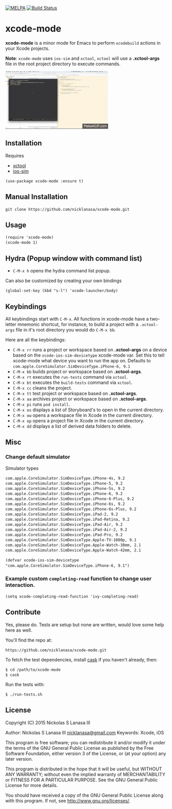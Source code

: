 [![MELPA](http://melpa.org/packages/xcode-mode-badge.svg)](http://melpa.org/#/xcode-mode)
[![Build Status](https://travis-ci.org/nicklanasa/xcode-mode.png?branch=master)](https://travis-ci.org/nicklanasa/xcode-mode)

# xcode-mode

**xcode-mode** is a minor mode for Emacs to perform `xcodebuild` actions in your Xcode projects.

**Note**: `xcode-mode` uses `ios-sim` and `xctool`, `xctool` will use a **.xctool-args** file in the root project directory to execute commands.

![xcode-mode](xcode-mode.gif)

## Installation

Requires
* [xctool](https://github.com/facebook/xctool)
* [ios-sim](https://github.com/facebook/xctool)

```
(use-package xcode-mode :ensure t)
```

## Manual Installation

```
git clone https://github.com/nicklanasa/xcode-mode.git
```

## Usage

```
(require 'xcode-mode)
(xcode-mode 1)
```

## Hydra (Popup window with command list)

* `C-M-x h` opens the hydra command list popup.

Can also be customized by creating your own bindings

```
(global-set-key (kbd "s-l") 'xcode-launcher/body)
```

## Keybindings

All keybindings start with `C-M-x`. All functions in xcode-mode have a two-letter mnemonic shortcut, for instance, to build a project with a `.xctool-args` file in it's root directory you would do `C-M-x bb`.

Here are all the keybindings:

* `C-M-x rr` runs a project or workspace based on **.xctool-args** on a device based on the `xcode-ios-sim-devicetype` xcode-mode var. Set this to tell xcode-mode what device you want to run the app on. Defaults to `com.apple.CoreSimulator.SimDeviceType.iPhone-6, 9.1`
* `C-M-x bb` builds project or workspace based on **.xctool-args**.
* `C-M-x rt` executes the `run-tests` command via `xctool`.
* `C-M-x bt` executes the `build-tests` command via `xctool`.
* `C-M-x cc` cleans the project.
* `C-M-x tt` test project or workspace based on **.xctool-args**.
* `C-M-x aa` archives project or workspace based on **.xctool-args**.
* `C-M-x pi` runs `pod install`.
* `C-M-x os` displays a list of Storyboard's to open in the current directory.
* `C-M-x ow` opens a workspace file in Xcode in the current directory.
* `C-M-x op` opens a project file in Xcode in the current directory.
* `C-M-x dd` displays a list of derived data folders to delete.

## Misc

### Change default simulator

Simulator types

```
com.apple.CoreSimulator.SimDeviceType.iPhone-4s, 9.2
com.apple.CoreSimulator.SimDeviceType.iPhone-5, 9.2
com.apple.CoreSimulator.SimDeviceType.iPhone-5s, 9.2
com.apple.CoreSimulator.SimDeviceType.iPhone-6, 9.2
com.apple.CoreSimulator.SimDeviceType.iPhone-6-Plus, 9.2
com.apple.CoreSimulator.SimDeviceType.iPhone-6s, 9.2
com.apple.CoreSimulator.SimDeviceType.iPhone-6s-Plus, 9.2
com.apple.CoreSimulator.SimDeviceType.iPad-2, 9.2
com.apple.CoreSimulator.SimDeviceType.iPad-Retina, 9.2
com.apple.CoreSimulator.SimDeviceType.iPad-Air, 9.2
com.apple.CoreSimulator.SimDeviceType.iPad-Air-2, 9.2
com.apple.CoreSimulator.SimDeviceType.iPad-Pro, 9.2
com.apple.CoreSimulator.SimDeviceType.Apple-TV-1080p, 9.1
com.apple.CoreSimulator.SimDeviceType.Apple-Watch-38mm, 2.1
com.apple.CoreSimulator.SimDeviceType.Apple-Watch-42mm, 2.1
```

`(defvar xcode-ios-sim-devicetype "com.apple.CoreSimulator.SimDeviceType.iPhone-6, 9.1")`

### Example custom `completing-read` function to change user interaction.

`(setq xcode-completing-read-function 'ivy-completing-read)`

## Contribute

Yes, please do. Tests are setup but none are written, would love some help here as well.

You'll find the repo at:

```
https://github.com/nicklanasa/xcode-mode.git
```

To fetch the test dependencies, install
[cask](https://github.com/rejeep/cask.el) if you haven't already,
then:

```
$ cd /path/to/xcode-mode
$ cask
```

Run the tests with:
```
$ ./run-tests.sh
```

## License

Copyright (C) 2015 Nickolas S Lanasa III

Author: Nickolas S Lanasa III <nicklanasa@gmail.com>
Keywords: Xcode, iOS

This program is free software; you can redistribute it and/or modify
it under the terms of the GNU General Public License as published by
the Free Software Foundation, either version 3 of the License, or
(at your option) any later version.

This program is distributed in the hope that it will be useful,
but WITHOUT ANY WARRANTY; without even the implied warranty of
MERCHANTABILITY or FITNESS FOR A PARTICULAR PURPOSE.  See the
GNU General Public License for more details.

You should have received a copy of the GNU General Public License
along with this program.  If not, see <http://www.gnu.org/licenses/>.
